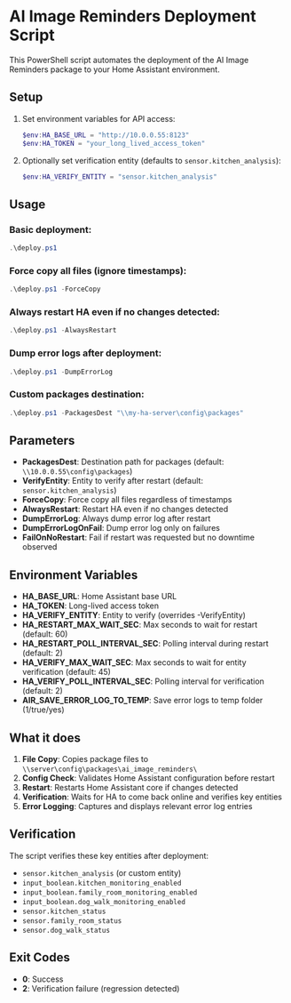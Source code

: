 # AI Image Reminders Deployment Script

This PowerShell script automates the deployment of the AI Image Reminders package to your Home Assistant environment.

## Setup

1. Set environment variables for API access:
   ```powershell
   $env:HA_BASE_URL = "http://10.0.0.55:8123"
   $env:HA_TOKEN = "your_long_lived_access_token"
   ```

2. Optionally set verification entity (defaults to `sensor.kitchen_analysis`):
   ```powershell
   $env:HA_VERIFY_ENTITY = "sensor.kitchen_analysis"
   ```

## Usage

### Basic deployment:
```powershell
.\deploy.ps1
```

### Force copy all files (ignore timestamps):
```powershell
.\deploy.ps1 -ForceCopy
```

### Always restart HA even if no changes detected:
```powershell
.\deploy.ps1 -AlwaysRestart
```

### Dump error logs after deployment:
```powershell
.\deploy.ps1 -DumpErrorLog
```

### Custom packages destination:
```powershell
.\deploy.ps1 -PackagesDest "\\my-ha-server\config\packages"
```

## Parameters

- **PackagesDest**: Destination path for packages (default: `\\10.0.0.55\config\packages`)
- **VerifyEntity**: Entity to verify after restart (default: `sensor.kitchen_analysis`)
- **ForceCopy**: Force copy all files regardless of timestamps
- **AlwaysRestart**: Restart HA even if no changes detected
- **DumpErrorLog**: Always dump error log after restart
- **DumpErrorLogOnFail**: Dump error log only on failures
- **FailOnNoRestart**: Fail if restart was requested but no downtime observed

## Environment Variables

- **HA_BASE_URL**: Home Assistant base URL
- **HA_TOKEN**: Long-lived access token
- **HA_VERIFY_ENTITY**: Entity to verify (overrides -VerifyEntity)
- **HA_RESTART_MAX_WAIT_SEC**: Max seconds to wait for restart (default: 60)
- **HA_RESTART_POLL_INTERVAL_SEC**: Polling interval during restart (default: 2)
- **HA_VERIFY_MAX_WAIT_SEC**: Max seconds to wait for entity verification (default: 45)
- **HA_VERIFY_POLL_INTERVAL_SEC**: Polling interval for verification (default: 2)
- **AIR_SAVE_ERROR_LOG_TO_TEMP**: Save error logs to temp folder (1/true/yes)

## What it does

1. **File Copy**: Copies package files to `\\server\config\packages\ai_image_reminders\`
2. **Config Check**: Validates Home Assistant configuration before restart
3. **Restart**: Restarts Home Assistant core if changes detected
4. **Verification**: Waits for HA to come back online and verifies key entities
5. **Error Logging**: Captures and displays relevant error log entries

## Verification

The script verifies these key entities after deployment:
- `sensor.kitchen_analysis` (or custom entity)
- `input_boolean.kitchen_monitoring_enabled`
- `input_boolean.family_room_monitoring_enabled`
- `input_boolean.dog_walk_monitoring_enabled`
- `sensor.kitchen_status`
- `sensor.family_room_status`
- `sensor.dog_walk_status`

## Exit Codes

- **0**: Success
- **2**: Verification failure (regression detected)

